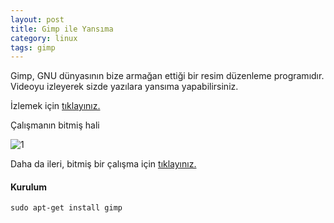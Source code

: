 ```yaml
---
layout: post
title: Gimp ile Yansıma
category: linux
tags: gimp
---
```


Gimp, GNU dünyasının bize armağan ettiği bir resim düzenleme programıdır. Videoyu izleyerek sizde yazılara yansıma yapabilirsiniz.

İzlemek için [tıklayınız.](/file/gimp-yansima.gif)

Çalışmanın bitmiş hali

![1](/file/gdemir.png)

Daha da ileri, bitmiş bir çalışma için [tıklayınız.](/file/flash.png)

#### Kurulum

	sudo apt-get install gimp


